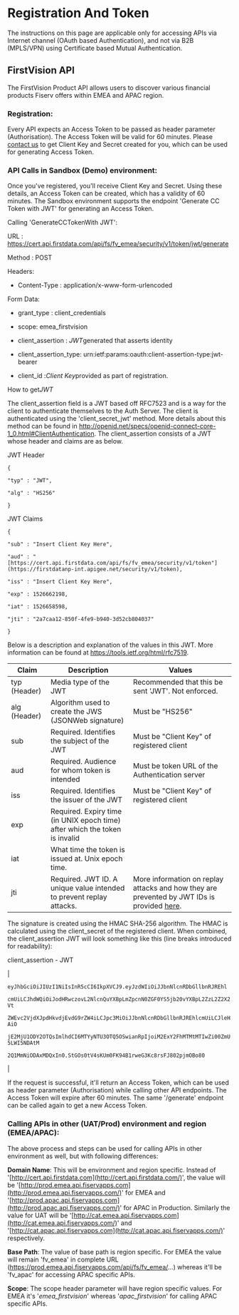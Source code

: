 Registration And Token
======================

The instructions on this page are applicable only for accessing APIs via Internet channel (OAuth based Authentication), and not via B2B (MPLS/VPN) using Certificate based Mutual Authentication.

FirstVision API
---------------

The FirstVision Product API allows users to discover various financial products Fiserv offers within EMEA and APAC region.

### Registration:

Every API expects an Access Token to be passed as header parameter (Authorisation). The Access Token will be valid for 60 minutes. Please [contact us](https://docs.firstdata.com/org/global/contactus) to get Client Key and Secret created for you, which can be used for generating Access Token.

### API Calls in Sandbox (Demo) environment:

Once you've registered, you'll receive Client Key and Secret. Using these details, an Access Token can be created, which has a validity of 60 minutes. The Sandbox environment supports the endpoint 'Generate CC Token with JWT' for generating an Access Token.

Calling 'GenerateCCTokenWith JWT':

URL : https://cert.api.firstdata.com/api/fs/fv_emea/security/v1/token/jwt/generate

Method : POST

Headers:

- Content-Type : application/x-www-form-urlencoded

Form Data:

- grant_type : client_credentials

- scope: emea_firstvision

- client_assertion : *JWT*generated that asserts identity

- client_assertion_type: urn:ietf:params:oauth:client-assertion-type:jwt-bearer

- client_id :*Client Key*provided as part of registration.

How to get*JWT*

The client_assertion field is a JWT based off RFC7523 and is a way for the client to authenticate themselves to the Auth Server. The client is authenticated using the 'client_secret_jwt' method. More details about this method can be found in <http://openid.net/specs/openid-connect-core-1_0.html#ClientAuthentication>. The client_assertion consists of a JWT whose header and claims are as below.

JWT Header



`{`

`"typ" : "JWT",`

`"alg" : "HS256"`

`}`



JWT Claims



`{`

`"sub" : "Insert Client Key Here",`

`"aud" : "[https://cert.api.firstdata.com/api/fs/fv_emea/security/v1/token"](https://firstdatanp-int.apigee.net/security/v1/token),`

`"iss" : "Insert Client Key Here",`

`"exp" : 1526662198,`

`"iat" : 1526658598,`

`"jti" : "2a7caa12-850f-4fe9-b940-3d52cb804037"`

`}`


Below is a description and explanation of the values in this JWT. More information can be found at <https://tools.ietf.org/html/rfc7519>.

| Claim        | Description                                                                 | Values                                                                                                                                |
|--------------|-----------------------------------------------------------------------------|---------------------------------------------------------------------------------------------------------------------------------------|
| typ (Header) | Media type of the JWT                                                       | Recommended that this be sent 'JWT'. Not enforced.                                                                                    |
| alg (Header) | Algorithm used to create the JWS (JSONWeb signature)                        | Must be "HS256"                                                                                                                       |
| sub          | Required. Identifies the subject of the JWT                                 | Must be "Client Key" of registered client                                                                                             |
| aud          | Required. Audience for whom token is intended                               | Must be token URL of the Authentication server                                                                                        |
| iss          | Required. Identifies the issuer of the JWT                                  | Must be "Client Key" of registered client                                                                                             |
| exp          | Required. Expiry time (in UNIX epoch time) after which the token is invalid |                                                                                                                                       |
| iat          | What time the token is issued at. Unix epoch time.                          |                                                                                                                                       |
| jti          | Required. JWT ID. A unique value intended to prevent replay attacks.        | More information on replay attacks and how they are prevented by JWT IDs is provided [here](https://escmconfluence.1dc.com/x/PwgoEw). |

The signature is created using the HMAC SHA-256 algorithm. The HMAC is calculated using the client_secret of the registered client. When combined, the client_assertion JWT will look something like this (line breaks introduced for readability):

client_assertion - JWT

|

`eyJhbGciOiJIUzI1NiIsInR5cCI6IkpXVCJ9.eyJzdWIiOiJJbnNlcnRDbGllbnRJREhl`

`cmUiLCJhdWQiOiJodHRwczovL2NlcnQuYXBpLmZpcnN0ZGF0YS5jb20vYXBpL2ZzL2Z2X2Vt`

`ZWEvc2VjdXJpdHkvdjEvdG9rZW4iLCJpc3MiOiJJbnNlcnRDbGllbnRJREhlcmUiLCJleHAiO`

`jE2MjU1ODY2OTQsImlhdCI6MTYyNTU3OTQ5OSwianRpIjoiM2ExY2FhMTMtMTIwZi00ZmU5LWI5NDAtM`

`2Q1MmNiODAxMDQxIn0.StGOs0tV4sKUm0FK94B1rweG3Kc8rsFJ802pjmOBo80`

|

If the request is successful, it'll return an Access Token, which can be used as header parameter (Authorisation) while calling other API endpoints. The Access Token will expire after 60 minutes. The same '/generate' endpoint can be called again to get a new Access Token.

### Calling APIs in other (UAT/Prod) environment and region (EMEA/APAC):

The above process and steps can be used for calling APIs in other environment as well, but with following differences:

**Domain Name**: This will be environment and region specific. Instead of '[http://cert.api.firstdata.com](http://cert.api.firstdata.com/)', the value will be '[http://prod.emea.api.fiservapps.com](http://prod.emea.api.fiservapps.com/)' for EMEA and '[http://prod.apac.api.fiservapps.com](http://prod.apac.api.fiservapps.com/)' for APAC in Production. Similarly the value for UAT will be '[http://cat.emea.api.fiservapps.com](http://cat.emea.api.fiservapps.com/)' and '[http://cat.apac.api.fiservapps.com](http://cat.apac.api.fiservapps.com/)' respectively.

**Base Path**: The value of base path is region specific. For EMEA the value will remain 'fv_emea' in complete URL (https://prod.emea.api.fiservapps.com/api/fs/fv_emea/...) whereas it'll be 'fv_apac' for accessing APAC specific APIs.

**Scope**: The scope header parameter will have region specific values. For EMEA it's '*emea_firstvision*' whereas '*apac_firstvision*' for calling APAC specific APIs.